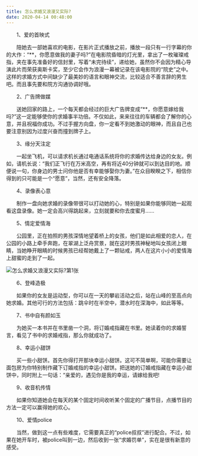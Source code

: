 ```yaml
---
title: 怎么求婚又浪漫又实际?
date: 2020-04-14 00:48:00
---
```




　　1、爱的首映式

　　陪她去一部她喜欢的电影，在影片正式播放之前，播放一段只有一行字幕的你的大作：“**，你愿意做我的妻子吗?”在电影院昏暗的灯光里，拿出了一枚璀璨戒指，夹在事先准备好的信封里，写着“未完待续”，递给她，虽然你不会因为精心导演此片而荣获奥斯卡奖，至少它会作为浪漫一幕被记录在该电影院的“院史”之中。这样的求婚方式中间缺少了最美妙的语言和眼神交流，比较适合不善言辞的男生吧。而且事先要和院方沟通协调好哦。

　　2、广告牌做媒

　　送她回家的路上，一个每天都会经过的巨大广告牌变成“**，你愿意嫁给我吗?”这一定能够使你的求婚事半功倍。不仅如此，来来往往的车辆都会了解你的心意，并且祝福你成功。不过手握方向盘，你一定看不到她激动的眼神，而且自己也要注意别因为过度兴奋而撞到牌子上。

　　3、缘分天注定

　　一起坐飞机，可以请求机长通过电通话系统将你的求婚传达给身边的女友。例如，请机长说：“我们正飞行在万米高空，再有将近40分钟就可以到达目的地。顺便说一句，你身边的男士问你他是否有幸能够娶你为妻。”在众目睽睽之下，相信你得到的只可能是一个“愿意”，当然，还有安全降落。

　　4、录像表心意

　　制作一盘向她求婚的录像带很可以打动她的心，特别是如果你能够同她一起观看这盘录像。她一定会高兴得跳起来，立刻就要和你去度蜜月……

　　5、情定爱情海

　　公园里，正在拍照的男孩深情地望着桥上的女孩，他们是如此相爱的恋人，在公园的小路上牵手奔跑，在翠湖上泛舟赏景，就在这时男孩神秘地叫女孩闭上眼睛，当她睁开眼睛的时候男孩已经帮她戴上了一颗钻戒，两人在这片小小的爱情海上甜蜜的走到了一起。

![怎么求婚又浪漫又实际?第1张](/img/6197996f54f1c22f2d26bc8509a9c411.jpg)

　　6、登峰造极

　　如果你的女友是运动型，你可以在一天的攀岩活动之后，站在山峰的至高点向她求婚。其他可行的方法包括：跳伞时在半空中，潜水时在深海中，如此等等。

　　7、书中自有颜如玉

　　为她买一本书并在书里凿一个洞，将订婚戒指藏在书里。她读着你的求婚誓言，看见了书中的求婚戒指，那么你就成功了。

　　8、幸运小甜饼

　　买一些小甜饼。首先你得打开那块幸运小甜饼。这可不简单啊，可能你需要让面包房为你特别制作藏下订婚戒指的幸运小甜饼。把送她的订婚戒指藏在幸运小甜饼中，同时附上一句话：“亲爱的，遇见你是我的幸运，请嫁给我吧!

　　9、收音机传情

　　如果你知道她会在每天的某个固定时间收听某个固定的广播节目，点播节目的方法一定可以赢得她的欢心。

　　10、爱情police

　　当然，做到这一点有些难度，它需要真正的“police叔叔”进行配合。不过，如果在她开车时，被police叫到一边，然后收到一张“求婚罚单”，实在是很有新意的感受。